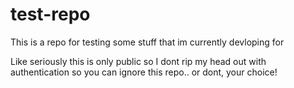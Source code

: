# test-repo
This is a repo for testing some stuff that im currently devloping for

Like seriously this is only public so I dont rip my head out with authentication so you can ignore this repo.. or dont, your choice!
